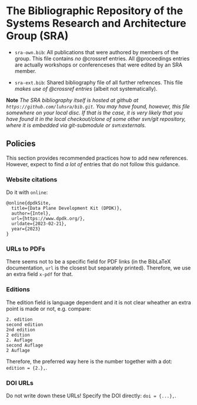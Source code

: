 The Bibliographic Repository of the Systems Research and Architecture Group (SRA)
=================================================================================

- `sra-own.bib`: All publications that were authored by
  members of the group. This file contains *no* @crossref entries. All
  @proceedings entries are actually workshops or conferenceses that
  were edited by an SRA member.

- `sra-ext.bib`: Shared bibliography file of all further refrences. 
  This file *makes use of  @crossref entries* (albeit not systematically). 

**Note** _The SRA bibliography itself is hosted at github at `https://github.com/luhsra/bib.git`. You may have found, however, this file somewhere on your local disc. If that is the case, it is very likely that you have found it in the local checkout/clone of some other svn/git repository, where it is embedded via git-submodule or svn:externals._

## Policies

This section provides recommended practices how to add new references.
However, expect to find _a lot of_ entries that do not follow this guidance.

### Website citations

Do it with `online`:
```
@online{dpdkSite,
  title={Data Plane Development Kit (DPDK)},
  author={Intel},
  url={https://www.dpdk.org/},
  urldate={2023-02-21},
  year={2023}
}
```

### URLs to PDFs

There seems not to be a specific field for PDF links (in the BibLaTeX documentation, `url` is the closest but separately printed).
Therefore, we use an extra field `x-pdf` for that.

### Editions

The edition field is language dependent and it is not clear wheather an extra point is made or not, e.g. compare:
```
2. edition
second edition
2nd edition
2 edition
2. Auflage
second Auflage
2 Auflage
````

Therefore, the preferred way here is the number together with a dot: `edition = {2.},`.

### DOI URLs

Do not write down these URLs! Specify the DOI directly: `doi = {...},`.
